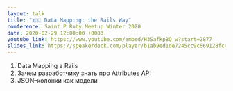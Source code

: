 ```yaml
---
layout: talk
title: "🇷🇺 Data Mapping: the Rails Way"
conference: Saint P Ruby Meetup Winter 2020
date: 2020-02-29 12:00:00 +0003
youtube_link: https://www.youtube.com/embed/H3SafkpBQ_w?start=2877
slides_link: https://speakerdeck.com/player/b1ab9ed1de7245cc9c669128fc4ba485
---
```


1. Data Mapping в Rails
2. Зачем разработчику знать про Attributes API
3. JSON–колонки как модели
